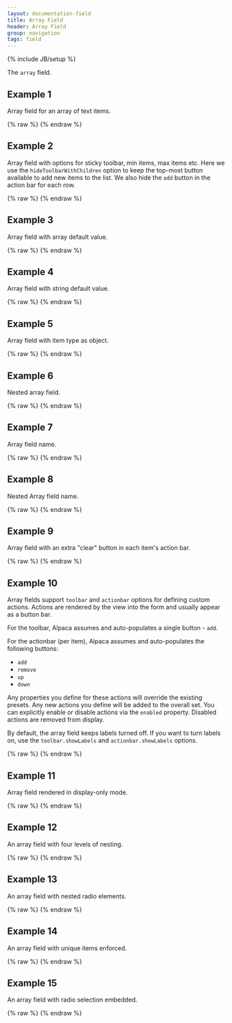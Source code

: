 ```yaml
---
layout: documentation-field
title: Array Field
header: Array Field
group: navigation
tags: field
---
```

{% include JB/setup %}

The ```array``` field.

<!-- INCLUDE_API_DOCS: array -->


## Example 1
Array field for an array of text items.
<div id="field1"> </div>
{% raw %}
<script type="text/javascript" id="field1-script">
$("#field1").alpaca({
    "data": ["test1", "test2", "test3"]
});
</script>
{% endraw %}


## Example 2
Array field with options for sticky toolbar, min items, max items etc.
Here we use the <code>hideToolbarWithChildren</code> option to keep the top-most button available to add new items
to the list.  We also hide the <code>add</code> button in the action bar for each row.
<div id="field2"> </div>
{% raw %}
<script type="text/javascript" id="field2-script">
$("#field2").alpaca({
    "data": ["Mint Chocolate"],
    "options": {
        "label": "Ice Cream",
        "helper": "Favorite Ice Cream",
        "itemLabel": "Favorite",
        "toolbarSticky" : true,
        "fields" : {
            "item" : {
                "size" : 20
            }
        },
        "hideToolbarWithChildren": false,
        "actionbar": {
            "actions": [{
                "action": "add",
                "enabled": false
            }]
        }
    },
    "schema": {
        "description": "My Favorite Ice Creams",
        "type": "array",
        "items": {
            "title": "Ice Cream",
            "type": "string",
            "minLength": 3,
            "maxLength": 8
        },
        "minItems": 2,
        "maxItems": 5        
    }
});
</script>
{% endraw %}


## Example 3
Array field with array default value.
<div id="field3"> </div>
{% raw %}
<script type="text/javascript" id="field3-script">
$("#field3").alpaca({
    "schema": {
        "description": "My Favorite Ice Creams",
        "type": "array",
        "default": '["Vanilla","Mint","Moose Track"]',
        "items": {
            "title": "Ice Cream",
            "type": "string",
            "minLength": 3,
            "maxLength": 8
        },
        "minItems": 2,
        "maxItems": 5        
    }
});
</script>
{% endraw %}


## Example 4
Array field with string default value.
<div id="field4"> </div>
{% raw %}
<script type="text/javascript" id="field4-script">
$("#field4").alpaca({
    "schema": {
        "description": "My Favorite Ice Creams",
        "type": "array",
        "default": "Vanilla",
        "items": {
            "title": "Ice Cream",
            "type": "string"
        }
    }
});
</script>
{% endraw %}


## Example 5
Array field with item type as object.
<div id="field5"> </div>
{% raw %}
<script type="text/javascript" id="field5-script">
$("#field5").alpaca({
    "schema": {
        "description": "My Favorite Ice Creams",
        "type": "array",
        "items": {
            "title": "Ice Cream",
            "type": "object",
            "properties": {
                "flavor": {
                    "title": "Flavor",
                    "description": "Ice cream flavor",
                    "type": "string"
                },
                "topping": {
                    "title": "Topping",
                    "description": "Ice cream topping",
                    "type": "string"
                }
            }
        }
    }
});
</script>
{% endraw %}


## Example 6
Nested array field.
<div id="field6"> </div>
{% raw %}
<script type="text/javascript" id="field6-script">
$("#field6").alpaca({
    "schema": {
        "description": "Ice Cream Prices",
        "type": "array",
        "items": {
            "title": "Flavor Price",
            "type": "array",
            "items": {
                "title": "Price",
                "type": "number"
            }
        }
    }
});
</script>
{% endraw %}


## Example 7
Array field name.
<div id="field7"> </div>
{% raw %}
<script type="text/javascript" id="field7-script">
$("#field7").alpaca({
    "schema": {
        "type": "array",
        "items": {
            "type": "object",
            "properties": {
                "type": {
                    "enum": ["internal", "external"]
                },
                "url": {
                    "type": "string",
                    "format": "uri"
                }
            }
        }
    },
    "options" : {
        "toolbarSticky": true,
        "items": {
            "fields": {
                "type": {
                    "label": "Type",
                    "optionLabels": ["Internal", "External"]
                },
                "url": {
                    "label": "URL"
                }
            }
        },
        "form": {
            "attributes": {
                "action": "save",
                "method": "post",
                "enctype": "multipart/form-data"
            },
            "buttons": {
                "submit": {}
            }
        }
    }
});
</script>
{% endraw %}


## Example 8
Nested Array field name.
<div id="field8"> </div>
{% raw %}
<script type="text/javascript" id="field8-script">
$("#field8").alpaca({
    schema: {
        "type": "object",
        "readonly": false,
        "properties": {
            "title": {
                "type": "string",
                "required": true,
                "default": "channelName"
            },
            "array_videoClips": {
                "type": "array",
                "items": {
                    "type": "object",
                    "properties": {
                        "array_videoClipMedias": {
                            "type": "array",
                            "items": {
                                "type": "object",
                                "properties": {
                                    "mediaUrl": {
                                        "type": "string",
                                        "format": "uri"
                                    }
                                }
                            }
                        }
                    }
                }
            }
        }
    },
    "options": {
        "fields":{
            "title": {
                "label": "Channel Title"
            },
            "array_videoClips": {
                "label": "Clip Details",
                "toolbarSticky": true,
                "collapsed": true,
                "items": {
                    "fields": {
                        "array_videoClipMedias": {
                            "label": "Clip Medias",
                            "toolbarSticky": true,
                            "collapsed": true,
                            "items": {
                                "fields": {
                                    "mediaUrl": {
                                        "label": "Media URL",
                                        "helper": "Sample URL"
                                    }
                                }
                            }
                        }
                    }
                }
            }
        },
        "form":{
            "attributes":{
                "action":"save",
                "method":"post",
                "enctype":"multipart/form-data"
            },
            "buttons":{
                "submit":{}
            }
        }
    }
});
</script>
{% endraw %}


## Example 9
Array field with an extra "clear" button in each item's action bar.
<div id="field9"> </div>
{% raw %}
<script type="text/javascript" id="field9-script">
$("#field9").alpaca({
    "data": ["test1", "test2", "test3"],
    "options": {
        "actionbar": {
            "showLabels": true,
            "actions": [{
                "label": "Clear",
                "action": "clear",
                "iconClass": "fa fa-cancel",
                "click": function(key, action, itemIndex) {
                    var item = this.children[itemIndex];
                    item.setValue("");
                }
            }]
        }
    }
});
</script>
{% endraw %}


## Example 10
Array fields support <code>toolbar</code> and <code>actionbar</code> options for defining custom actions.  Actions are
rendered by the view into the form and usually appear as a button bar.

For the toolbar, Alpaca assumes and auto-populates a single button - <code>add</code>.

For the actionbar (per item), Alpaca assumes and auto-populates the following buttons:
<ul>
    <li><code>add</code></li>
    <li><code>remove</code></li>
    <li><code>up</code></li>
    <li><code>down</code></li>
</ul>

Any properties you define for these actions will override the existing presets.  Any new actions you define will be
added to the overall set.  You can explicitly enable or disable actions via the <code>enabled</code> property.
Disabled actions are removed from display.

By default, the array field keeps labels turned off. If you want to turn labels on, use the <code>toolbar.showLabels</code>
and <code>actionbar.showLabels</code> options.
<div id="field10"> </div>
{% raw %}
<script type="text/javascript" id="field10-script">
$("#field10").alpaca({
    "data": ["test1", "test2", "test3"],
    "options": {
        "toolbar": {
            "showLabels": true,
            "actions": [{
                "label": "I addeth thee",
                "action": "add"
            }]
        },
        "actionbar": {
            "showLabels": true,
            "actions": [{
                "label": "Gimme another!",
                "action": "add"
            }, {
                "label": "Begone ye' item",
                "action": "remove"
            }, {
                "label": "Movin' on up",
                "action": "up",
                "enabled": false
            }, {
                "label": "Get down",
                "action": "down",
            }, {
                "label": "I do amazing things!",
                "action": "custom",
                "iconClass": "fa fa-file",
                "click": function(key, action, itemIndex) {
                    alert("forsooth! i have been clicked and my value is: " + this.children[itemIndex].getValue());
                }
            }]
        }
    }
});
</script>
{% endraw %}


## Example 11
Array field rendered in display-only mode.
<div id="field11"> </div>
{% raw %}
<script type="text/javascript" id="field11-script">
$("#field11").alpaca({
    "data": ["test1", "test2", "test3"],
    "view": "bootstrap-display"
});
</script>
{% endraw %}

## Example 12
An array field with four levels of nesting.
<div id="field12"> </div>
{% raw %}
<script type="text/javascript" id="field12-script">
$("#field12").alpaca({
    "schema": {
        "title": "Level1",
        "type": "array",
        "items": {
            "title": "Level2",
            "type": "array",
            "items": {
                "title": "Level3",
                "type": "array",
                "items": {
                    "title": "Level4",
                    "type": "array",
                    "items": {
                        "type": "string",
                        "enum": ["five", "six", "seven", "eight"]
                    }
                }
            }
        }
    }
});
</script>
{% endraw %}

## Example 13
An array field with nested radio elements.
<div id="field13"> </div>
{% raw %}
<script type="text/javascript" id="field13-script">
$("#field13").alpaca({
   "schema": {
       "title": "Array Test",
       "type": "object",
       "properties": {
           "devices": {
               "title": "Array test",
               "type": "array",
               "items": {
                   "title": "Device",
                   "type": "radio",
                   "enum": ["Android", "iOS"],
                   "default": "Android",
                   "required": true
               }
           }
       }
   },
   "options": {
       "collapsible": false,
       "fields": {
           "devices": {
               "type": "array",
               "toolbarSticky": true,
               "items": {
                   "type": "radio"
               }
           }
       }
   }
});</script>
{% endraw %}


## Example 14
An array field with unique items enforced.
<div id="field14"> </div>
{% raw %}
<script type="text/javascript" id="field14-script">
$("#field14").alpaca({
    "schema": {
        "title": "Product",
        "type": "object",
        "properties": {
            "id": {
                "title": "Product Identifier",
                "type": "integer"
            },
            "name": {
                "title": "Product Name",
                "type": "string"
            },
            "price": {
                "title": "Product Price",
                "type": "number",
                "minimum": 0,
                "exclusiveMinimum": true
            },
            "tags": {
                "title": "Product Tags",
                "type": "array",
                "items": {
                    "type": "string"
                },
                "minItems": 1,
                "uniqueItems": true
            }
        },
        "required": ["id", "name", "price"]
    },
    "options": {
        "fields": {
            "tags": {
                "toolbarSticky": true
            }
        }
    }
});</script>
{% endraw %}

## Example 15
An array field with radio selection embedded.
<div id="field15"> </div>
{% raw %}
<script type="text/javascript" id="field15-script">
$("#field15").alpaca({
    "schema": {
        "type": "array",
        "title": "Layout",
        "items": {
            "type": "string",
            "title": "Box Size",
            "enum": ["Small", "Medium", "Large"]
        }
    },
    "options": {
        "type": "array",
        "label": "Slots",
        "items": {
            "type": "radio",
            "label": "Box Size",
            "removeDefaultNone": true,
            "vertical": false,
            "emptySelectFirst": true,
            "optionLabels": ["Small", "Medium", "Large"]
        },
        "toolbarSticky": true,
        "form": {
            "buttons": {
                "view": {
                    "label": "View JSON",
                    "click": function() {
                        alert(JSON.stringify(this.getValue(), null, "  "));
                    }
                }
            }
        }
    }
});</script>
{% endraw %}
